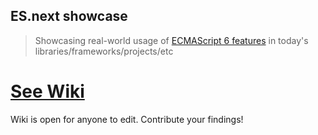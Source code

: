 ## ES.next showcase

> Showcasing real-world usage of [ECMAScript 6 features](http://wiki.ecmascript.org/doku.php?id=harmony:specification_drafts) in today's libraries/frameworks/projects/etc

# [See Wiki](https://github.com/sindresorhus/esnext-showcase/wiki)

Wiki is open for anyone to edit. Contribute your findings!
